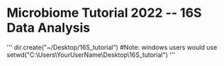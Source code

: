 # Microbiome Tutorial 2022 -- 16S Data Analysis

'''
dir.create("~/Desktop/16S_tutorial") #Note: windows users would use setwd("C:\Users\YourUserName\Desktop\16S_tutorial")
'''
